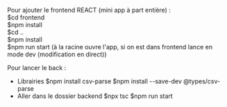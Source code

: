Pour ajouter le frontend REACT (mini app à part entière) :   
$cd frontend  
$npm install  
$cd ..  
$npm install  
$npm run start (à la racine ouvre l'app, si on est dans frontend lance en mode dev (modification en direct))

Pour lancer le back : 
- Librairies
$npm install csv-parse
$npm install --save-dev @types/csv-parse
- Aller dans le dossier backend
$npx tsc
$npm run start
